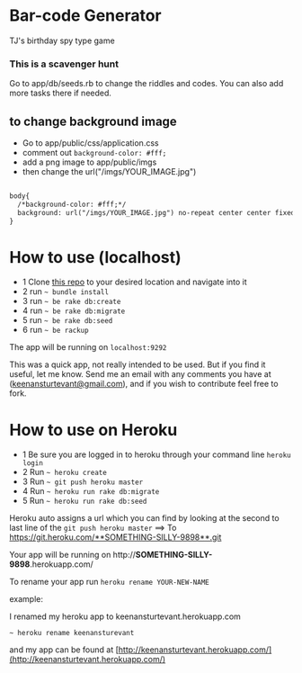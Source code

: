 # Bar-code Generator
TJ's birthday spy type game
### This is a scavenger hunt 
Go to app/db/seeds.rb to change the riddles and codes. You can also add more tasks there if needed.
## to change background image

- Go to app/public/css/application.css
- comment out `background-color: #fff;`
- add a png image to app/public/imgs
- then change the url("/imgs/YOUR_IMAGE.jpg")

```html

body{
  /*background-color: #fff;*/
  background: url("/imgs/YOUR_IMAGE.jpg") no-repeat center center fixed;
}

```

# How to use (localhost)

- 1 Clone [this repo](https://github.com/Keenan144/spygame.git) to your desired location and navigate into it
- 2 run `~ bundle install`
- 3 run `~ be rake db:create`
- 4 run `~ be rake db:migrate`
- 5 run `~ be rake db:seed`
- 6 run `~ be rackup`

The app will be running on `localhost:9292`

This was a quick app, not really intended to be used. But if you find it useful, let me know. Send me an email with any comments you have at (keenansturtevant@gmail.com), and if you wish to contribute feel free to fork.


# How to use on Heroku

- 1 Be sure you are logged in to heroku through your command line `heroku login`
- 2 Run `~ heroku create`
- 3 Run `~ git push heroku master`
- 4 Run `~ heroku run rake db:migrate`
- 5 Run `~ heroku run rake db:seed`

Heroku auto assigns a url which you can find by looking at the second to last line of the `git push heroku master` ==> To https://git.heroku.com/**SOMETHING-SILLY-9898**.git

Your app will be running on http://**SOMETHING-SILLY-9898**.herokuapp.com/

To rename your app run `heroku rename YOUR-NEW-NAME`

example:

I renamed my heroku app to keenansturtevant.herokuapp.com 

`~ heroku rename keenansturevant`

and my app can be found at [http://keenansturtevant.herokuapp.com/](http://keenansturtevant.herokuapp.com/)
